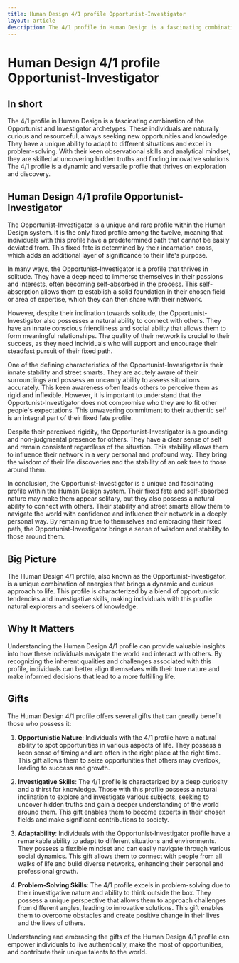 ```yaml
---
title: Human Design 4/1 profile Opportunist-Investigator
layout: article
description: The 4/1 profile in Human Design is a fascinating combination of the Opportunist and Investigator archetypes. These individuals are naturally curious and resourceful, always seeking new opportunities and knowledge. They have a unique ability to adapt to different situations and excel in problem-solving. With their keen observational skills and analytical mindset, they are skilled at uncovering hidden truths and finding innovative solutions. The 4/1 profile is a dynamic and versatile profile that thrives on exploration and discovery.
---
```

# Human Design 4/1 profile Opportunist-Investigator
## In short
The 4/1 profile in Human Design is a fascinating combination of the Opportunist and Investigator archetypes. These individuals are naturally curious and resourceful, always seeking new opportunities and knowledge. They have a unique ability to adapt to different situations and excel in problem-solving. With their keen observational skills and analytical mindset, they are skilled at uncovering hidden truths and finding innovative solutions. The 4/1 profile is a dynamic and versatile profile that thrives on exploration and discovery.

## Human Design 4/1 profile Opportunist-Investigator
The Opportunist-Investigator is a unique and rare profile within the Human Design system. It is the only fixed profile among the twelve, meaning that individuals with this profile have a predetermined path that cannot be easily deviated from. This fixed fate is determined by their incarnation cross, which adds an additional layer of significance to their life's purpose.

In many ways, the Opportunist-Investigator is a profile that thrives in solitude. They have a deep need to immerse themselves in their passions and interests, often becoming self-absorbed in the process. This self-absorption allows them to establish a solid foundation in their chosen field or area of expertise, which they can then share with their network.

However, despite their inclination towards solitude, the Opportunist-Investigator also possesses a natural ability to connect with others. They have an innate conscious friendliness and social ability that allows them to form meaningful relationships. The quality of their network is crucial to their success, as they need individuals who will support and encourage their steadfast pursuit of their fixed path.

One of the defining characteristics of the Opportunist-Investigator is their innate stability and street smarts. They are acutely aware of their surroundings and possess an uncanny ability to assess situations accurately. This keen awareness often leads others to perceive them as rigid and inflexible. However, it is important to understand that the Opportunist-Investigator does not compromise who they are to fit other people's expectations. This unwavering commitment to their authentic self is an integral part of their fixed fate profile.

Despite their perceived rigidity, the Opportunist-Investigator is a grounding and non-judgmental presence for others. They have a clear sense of self and remain consistent regardless of the situation. This stability allows them to influence their network in a very personal and profound way. They bring the wisdom of their life discoveries and the stability of an oak tree to those around them.

In conclusion, the Opportunist-Investigator is a unique and fascinating profile within the Human Design system. Their fixed fate and self-absorbed nature may make them appear solitary, but they also possess a natural ability to connect with others. Their stability and street smarts allow them to navigate the world with confidence and influence their network in a deeply personal way. By remaining true to themselves and embracing their fixed path, the Opportunist-Investigator brings a sense of wisdom and stability to those around them.
## Big Picture

The Human Design 4/1 profile, also known as the Opportunist-Investigator, is a unique combination of energies that brings a dynamic and curious approach to life. This profile is characterized by a blend of opportunistic tendencies and investigative skills, making individuals with this profile natural explorers and seekers of knowledge.

## Why It Matters

Understanding the Human Design 4/1 profile can provide valuable insights into how these individuals navigate the world and interact with others. By recognizing the inherent qualities and challenges associated with this profile, individuals can better align themselves with their true nature and make informed decisions that lead to a more fulfilling life.

## Gifts

The Human Design 4/1 profile offers several gifts that can greatly benefit those who possess it:

1. **Opportunistic Nature**: Individuals with the 4/1 profile have a natural ability to spot opportunities in various aspects of life. They possess a keen sense of timing and are often in the right place at the right time. This gift allows them to seize opportunities that others may overlook, leading to success and growth.

2. **Investigative Skills**: The 4/1 profile is characterized by a deep curiosity and a thirst for knowledge. Those with this profile possess a natural inclination to explore and investigate various subjects, seeking to uncover hidden truths and gain a deeper understanding of the world around them. This gift enables them to become experts in their chosen fields and make significant contributions to society.

3. **Adaptability**: Individuals with the Opportunist-Investigator profile have a remarkable ability to adapt to different situations and environments. They possess a flexible mindset and can easily navigate through various social dynamics. This gift allows them to connect with people from all walks of life and build diverse networks, enhancing their personal and professional growth.

4. **Problem-Solving Skills**: The 4/1 profile excels in problem-solving due to their investigative nature and ability to think outside the box. They possess a unique perspective that allows them to approach challenges from different angles, leading to innovative solutions. This gift enables them to overcome obstacles and create positive change in their lives and the lives of others.

Understanding and embracing the gifts of the Human Design 4/1 profile can empower individuals to live authentically, make the most of opportunities, and contribute their unique talents to the world.